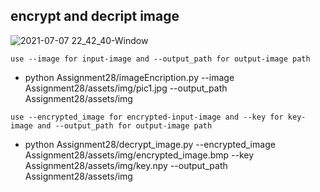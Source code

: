 ## encrypt and decript image
![2021-07-07 22_42_40-Window](https://user-images.githubusercontent.com/72157067/124808869-ba50f400-df74-11eb-9a23-c4e357273d08.png)


 `use --image for input-image and --output_path for output-image path `

- python Assignment28/imageEncription.py --image Assignment28/assets/img/pic1.jpg --output_path Assignment28/assets/img


 `use --encrypted_image for encrypted-input-image and --key for key-image and --output_path for output-image path `

- python Assignment28/decrypt_image.py --encrypted_image Assignment28/assets/img/encrypted_image.bmp --key Assignment28/assets/img/key.npy --output_path Assignment28/assets/img
